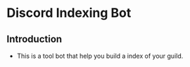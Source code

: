 # Discord Indexing Bot

## Introduction
+ This is a tool bot that help you build a index of your guild.